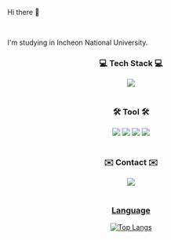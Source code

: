 Hi there 👋

<br>

I'm studying in Incheon National University.

<h3 align="center">💻 Tech Stack 💻</h3>

<div align="center">
	<img src = "https://img.shields.io/badge/Spring Boot-6DB33F?style=for-the-badge&logo=springboot&logoColor=white">
</div>

<br>

<h3 align="center">🛠️ Tool 🛠️</h3>
<div align="center">
	<img src = "https://img.shields.io/badge/GitHub-181717?logo=GitHub&logoColor=white">
	<img src = "https://img.shields.io/badge/Git-F05032?logo=Git&logoColor=white">
	<img src = "https://img.shields.io/badge/Notion-000000?logo=Notion&logoColor=white">
	<img src = "https://img.shields.io/badge/Figma-F24E1E?logo=Figma&logoColor=white">
</div>

<br>

<h3 align="center">✉️ Contact ✉️</h3>
<div align="center">
	<a href="https://www.instagram.com/d6ng_gyun">
		<img src = "https://img.shields.io/badge/INSTAGRAM-E4405F?logo=Instagram&logoColor=white">
</div>

<br>

<h3 align="center">Language</h3>
<div align="center">
	
![Top Langs](https://github-readme-stats.vercel.app/api/top-langs/?username=d6nggyun&layout=compact)

</div>


<!-- !['s GitHub stats](https://github-readme-stats.vercel.app/api?username=d6nggyun&show_icons=true&theme=radical) -->
